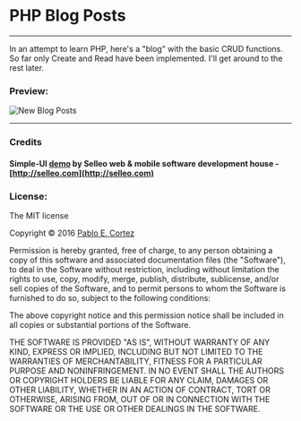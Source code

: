 # PHP Blog Posts

---
In an attempt to learn PHP, here's a "blog" with the basic CRUD functions. So far only Create and Read have been implemented. I'll get around to the rest later.

### Preview:


![New Blog Posts](http://i.imgur.com/rzCnMNn.png)

---

### Credits

#### Simple-UI [demo](http://paranoida.github.com/simple-ui/) by Selleo web &amp; mobile software development house - [http://selleo.com](http://selleo.com)

### License:

The MIT license

Copyright &copy; 2016 [Pablo E. Cortez](http://pabloecortez.com)

Permission is hereby granted, free of charge, to any person obtaining a copy of this software and associated documentation files (the "Software"), to deal in the Software without restriction, including without limitation the rights to use, copy, modify, merge, publish, distribute, sublicense, and/or sell copies of the Software, and to permit persons to whom the Software is furnished to do so, subject to the following conditions:

The above copyright notice and this permission notice shall be included in all copies or substantial portions of the Software.

THE SOFTWARE IS PROVIDED "AS IS", WITHOUT WARRANTY OF ANY KIND, EXPRESS OR IMPLIED, INCLUDING BUT NOT LIMITED TO THE WARRANTIES OF MERCHANTABILITY, FITNESS FOR A PARTICULAR PURPOSE AND NONINFRINGEMENT. IN NO EVENT SHALL THE AUTHORS OR COPYRIGHT HOLDERS BE LIABLE FOR ANY CLAIM, DAMAGES OR OTHER LIABILITY, WHETHER IN AN ACTION OF CONTRACT, TORT OR OTHERWISE, ARISING FROM, OUT OF OR IN CONNECTION WITH THE SOFTWARE OR THE USE OR OTHER DEALINGS IN THE SOFTWARE.
